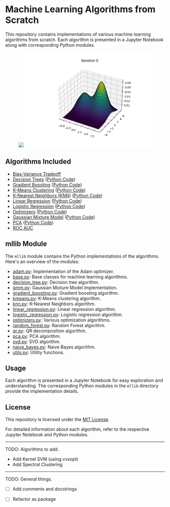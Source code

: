 # Machine Learning Algorithms from Scratch

This repository contains implementations of various machine learning algorithms from scratch. Each algorithm is presented in a Jupyter Notebook along with corresponding Python modules.
<div align="center">
  <img src="assets/optimization_animation_valleys.gif" width="400">
  <img src="assets/gmm_animation.gif" width="400">
</div>

## Algorithms Included

- [Bias-Variance Tradeoff](Bias_Variance_Tradeoff.ipynb)
- [Decision Trees](Decision_Trees.ipynb) ([Python Code](mllib/decision_tree.py))
- [Gradient Boosting](Gradient_Boosting.ipynb) ([Python Code](mllib/gradient_boosting.py))
- [K-Means Clustering](KMeans.ipynb) ([Python Code](mllib/kmeans.py))
- [K-Nearest Neighbors (KNN)](KNN.ipynb) ([Python Code](mllib/knn.py))
- [Linear Regression](Linear_Regression.ipynb) ([Python Code](mllib/linear_regression.py))
- [Logistic Regression](Logistic_Regression.ipynb) ([Python Code](mllib/logistic_regression.py))
- [Optimizers](Optimizers.ipynb) ([Python Code](mllib/optimizers.py))
- [Gaussian Mixture Model](Gaussian_Mixture_Model.ipynb) ([Python Code](mllib/gmm.py))
- [PCA](PCA.ipynb) ([Python Code](mllib/pca.py))
- [ROC AUC](ROC_AUC.ipynb)

## mllib Module

The `mllib` module contains the Python implementations of the algorithms. Here's an overview of the modules:

- [adam.py](mllib/adam.py): Implementation of the Adam optimizer.
- [base.py](mllib/base.py): Base classes for machine learning algorithms.
- [decision_tree.py](mllib/decision_tree.py): Decision tree algorithm.
- [gmm.py](mllib/gmm.py): Gaussian Mixture Model implementation. 
- [gradient_boosting.py](mllib/gradient_boosting.py): Gradient boosting algorithm.
- [kmeans.py](mllib/kmeans.py): K-Means clustering algorithm.
- [knn.py](mllib/knn.py): K-Nearest Neighbors algorithm.
- [linear_regression.py](mllib/linear_regression.py): Linear regression algorithm.
- [logistic_regression.py](mllib/logistic_regression.py): Logistic regression algorithm.
- [optimizers.py](mllib/optimizers.py): Various optimization algorithms.
- [random_forest.py](mllib/random_forest.py): Random Forest algorithm.
- [qr.py](mllib/qr.py): QR decomposition algorithm.
- [pca.py](mllib/pca.py): PCA algorithm.
- [svd.py](mllib/svd.py): SVD algorithm.
- [naive_bayes.py](mllib/naive_bayes.py): Naive Bayes algorithm.
- [utils.py](mllib/utils.py): Utility functions.

## Usage

Each algorithm is presented in a Jupyter Notebook for easy exploration and understanding. The corresponding Python modules in the `mllib` directory provide the implementation details.


## License

This repository is licensed under the [MIT License](LICENSE).

For detailed information about each algorithm, refer to the respective Jupyter Notebook and Python modules.

---

TODO: Algorithms to add.
- Add Kernel SVM (using cvxopt)
- Add Spectral Clustering


---
TODO: General things.

- [ ] Add comments and docstrings  
- [ ] Refactor as package


